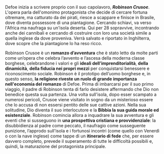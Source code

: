 Defoe inizia a scrivere proprio con il suo capolavoro, ***Robinson Crusoe***. L'opera parla dell'omonimo protagonista che decide di cercare fortuna oltremare, ma catturato da dei pirati, riesce a scappare e finisce in Brasile, dove diventa possessore di una piantagione.
Cercando schiavi, va verso l'Africa ma naufraga su un'isola deserta. Qui per 28 sopravvive, incontrando anche dei cannibali e cercando di costruire con loro una società simile a quella inglese da dove proveniva. Verrà salvato e riportato in Inghilterra, dove scopre che la piantagione lo ha reso ricco.

Robinson Crusoe è un **romanzo d’avventura** che è stato letto da molte parti come un’opera che celebra l’avvento e l’ascesa della moderna classe borghese, celebrandone i valori e gli **ideali dell’imprenditorialità**, **della dinamicità**, **della fiducia nei propri mezzi** per conquistarsi benessere e riconoscimento sociale. Robinson è il prototipo dell’uomo borghese e, in questo senso, **la religione riveste un ruolo di grande importanza nell'economia del romanzo** di Defoe. Prima di imbarcarsi per il suo primo viaggio, il padre di Robinson tenta di farlo desistere affermando che Dio non benedice questa sua partenza. Una volta sull'isola, dopo esser scampato a numerosi pericoli, Crusoe viene visitato in sogno da un misterioso essere che lo accusa di non essersi pentito delle sue cattive azioni. Nella sua solitudine, Dio diventa il suo interlocutore e la **Bibbia la sua guida morale ed esistenziale**. Robinson comincia allora a inquadrare la sua avventura e gli eventi che si susseguono in **una prospettiva cristiana e provvidenziale**: la disubbidienza al padre come peccato, il naufragio come susseguente punizione, l’approdo sull'isola e i fortunosi incontri (come quello con Venerdì o con la nave inglese) come tappe di un **itinerario di fede** che, per essere davvero completo, prevede il superamento di tutte le difficoltà possibili e, quindi, la maturazione del protagonista principale.